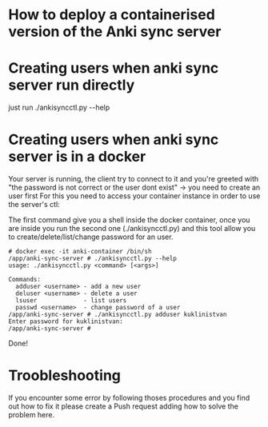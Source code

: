How to deploy a containerised version of the Anki sync server
==============================================================

# Creating users when anki sync server run directly
just run ./ankisyncctl.py --help

# Creating users when anki sync server is in a docker
Your server is running, the client try to connect to it and you're greeted with  "the password is not correct or the user dont exist" -> you need to create an user first
For this you need to access your container instance in order to use the server's ctl:

The first command give you a shell inside the docker container, once you are inside you run the second one (./ankisyncctl.py) and this tool allow you to create/delete/list/change password for an user.

    # docker exec -it anki-container /bin/sh
    /app/anki-sync-server # ./ankisyncctl.py --help
    usage: ./ankisyncctl.py <command> [<args>]
    
    Commands:
      adduser <username> - add a new user
      deluser <username> - delete a user
      lsuser             - list users
      passwd <username>  - change password of a user
    /app/anki-sync-server # ./ankisyncctl.py adduser kuklinistvan
    Enter password for kuklinistvan:
    /app/anki-sync-server #

Done!

# Troobleshooting
If you encounter some error by following thoses procedures and you find out how to fix it please create a Push request adding how to solve the problem here.
